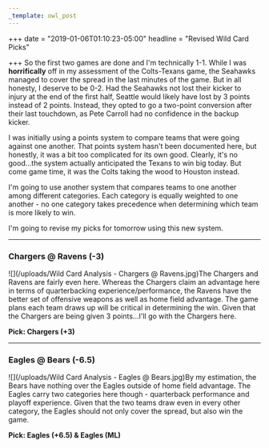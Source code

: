 ```yaml
---
_template: owl_post
---
```


+++
date = "2019-01-06T01:10:23-05:00"
headline = "Revised Wild Card Picks"

+++
So the first two games are done and I'm technically 1-1. While I was **horrifically** off in my assessment of the Colts-Texans game, the Seahawks managed to cover the spread in the last minutes of the game. But in all honesty, I deserve to be 0-2. Had the Seahawks not lost their kicker to injury at the end of the first half, Seattle would likely have lost by 3 points instead of 2 points. Instead, they opted to go a two-point conversion after their last touchdown, as Pete Carroll had no confidence in the backup kicker.

I was initially using a points system to compare teams that were going against one another. That points system hasn't been documented here, but honestly, it was a bit too complicated for its own good. Clearly, it's no good...the system actually anticipated the Texans to win big today. But come game time, it was the Colts taking the wood to Houston instead.

I'm going to use another system that compares teams to one another among different categories. Each category is equally weighted to one another - no one category takes precedence when determining which team is more likely to win.

I'm going to revise my picks for tomorrow using this new system.

***

### Chargers @ Ravens (-3)

![](/uploads/Wild Card Analysis - Chargers @ Ravens.jpg)The Chargers and Ravens are fairly even here. Whereas the Chargers claim an advantage here in terms of quarterbacking experience/performance, the Ravens have the better set of offensive weapons as well as home field advantage. The game plans each team draws up will be critical in determining the win. Given that the Chargers are being given 3 points...I'll go with the Chargers here.

**Pick: Chargers (+3)**

***

### Eagles @ Bears (-6.5)

![](/uploads/Wild Card Analysis - Eagles @ Bears.jpg)By my estimation, the Bears have nothing over the Eagles outside of home field advantage. The Eagles carry two categories here though - quarterback performance and playoff experience. Given that the two teams draw even in every other category, the Eagles should not only cover the spread, but also win the game.

**Pick: Eagles (+6.5) & Eagles (ML)**
